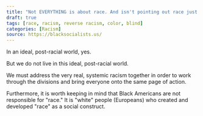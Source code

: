 ```yaml
---
title: "Not EVERYTHING is about race. And isn't pointing out race just being racist, encouraging racism, or dividing us further?"
draft: true
tags: [race, racism, reverse racism, color, blind]
categories: [Racism]
source: https://blacksocialists.us/
---
```


In an ideal, post-racial world, yes.  
  
But we do not live in this ideal, post-racial world.  
  
We must address the very real, systemic racism together in order to work through the divisions and bring everyone onto the same page of action.  
  
Furthermore, it is worth keeping in mind that Black Americans are not responsible for "race." It is "white" people (Europeans) who created and developed "race" as a social construct.

